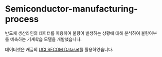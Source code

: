 # Semiconductor-manufacturing-process
반도체 생산라인의 데이터를 이용하여 불량이 발생하는 상황에 대해 분석하여 불량여부를 예측하는 기계학습 모델을 개발했습니다. 

데이터셋은 캐글의 [UCI SECOM Dataset](https://www.kaggle.com/paresh2047/uci-semcom)를 활용하였습니다.
